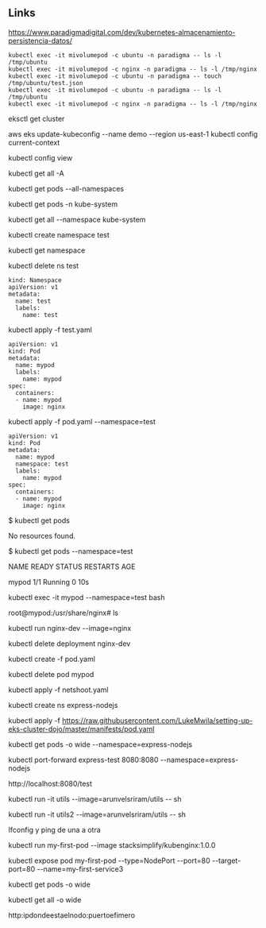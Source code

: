 ## Links
https://www.paradigmadigital.com/dev/kubernetes-almacenamiento-persistencia-datos/

```
kubectl exec -it mivolumepod -c ubuntu -n paradigma -- ls -l /tmp/ubuntu
kubectl exec -it mivolumepod -c nginx -n paradigma -- ls -l /tmp/nginx
kubectl exec -it mivolumepod -c ubuntu -n paradigma -- touch /tmp/ubuntu/test.json
kubectl exec -it mivolumepod -c ubuntu -n paradigma -- ls -l /tmp/ubuntu
kubectl exec -it mivolumepod -c nginx -n paradigma -- ls -l /tmp/nginx
```

eksctl get cluster

aws eks update-kubeconfig --name demo --region us-east-1
kubectl config current-context

kubectl config view

kubectl get all -A

kubectl get pods --all-namespaces

kubectl get pods -n kube-system

kubectl get all --namespace kube-system

kubectl create namespace test

kubectl get namespace

kubectl delete ns test

```
kind: Namespace
apiVersion: v1
metadata:
  name: test
  labels:
    name: test
```

kubectl apply -f test.yaml

```
apiVersion: v1
kind: Pod
metadata:
  name: mypod
  labels:
    name: mypod
spec:
  containers:
  - name: mypod
    image: nginx
```

kubectl apply -f pod.yaml --namespace=test

```
apiVersion: v1
kind: Pod
metadata:
  name: mypod
  namespace: test
  labels:
    name: mypod
spec:
  containers:
  - name: mypod
    image: nginx

```

$ kubectl get pods

No resources found.

$ kubectl get pods --namespace=test

NAME      READY     STATUS    RESTARTS   AGE

mypod     1/1       Running   0          10s

 kubectl exec -it  mypod --namespace=test bash  
 
root@mypod:/usr/share/nginx# ls



kubectl run nginx-dev --image=nginx

kubectl delete deployment nginx-dev

kubectl create -f pod.yaml

kubectl delete pod mypod

kubectl apply -f netshoot.yaml 


kubectl create ns express-nodejs

kubectl apply -f https://raw.githubusercontent.com/LukeMwila/setting-up-eks-cluster-dojo/master/manifests/pod.yaml

kubectl get pods -o wide --namespace=express-nodejs

kubectl port-forward express-test 8080:8080 --namespace=express-nodejs

http://localhost:8080/test

kubectl run -it utils --image=arunvelsriram/utils -- sh

kubectl run -it utils2 --image=arunvelsriram/utils  -- sh

Ifconfig y ping de una a otra


kubectl run my-first-pod --image stacksimplify/kubenginx:1.0.0

kubectl expose pod my-first-pod --type=NodePort --port=80 --target-port=80 --name=my-first-service3

kubectl get pods -o wide

kubectl get all -o wide

http:ipdondeestaelnodo:puertoefimero
